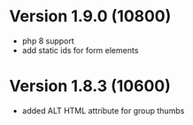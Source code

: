# Version 1.9.0 (10800)
- php 8 support
- add static ids for form elements

# Version 1.8.3 (10600)
- added ALT HTML attribute for group thumbs
